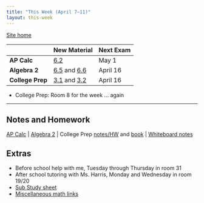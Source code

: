 ```yaml
---
title: "This Week (April 7–11)"
layout: this-week
---
```


[Site home](./)

|                  | New Material                                                                                                                                                | Next Exam |
| ---------------- | ----------------------------------------------------------------------------------------------------------------------------------------------------------- | --------- |
| **AP Calc**      | [6.2](./calc-for-ap-larson/6.2-volume-the-disk-and-washer-methods.md)                                                                                       | May 1     |
| **Algebra 2**    | [6.5](./envision-algebra-2/6-5-properties-of-logarithms.md) and [6.6](./envision-algebra-2/6-6-exponential-and-logarithmic-equations.md)                    | April 16  |
| **College Prep** | [3.1](./openstax-elementary-algebra-2e/3-1-use-a-problem-solving-strategy.md) and [3.2](./openstax-elementary-algebra-2e/3-2-solve-percent-applications.md) | April 16  |

- College Prep: Room 8 for the week ... again

---

## Notes and Homework

[AP Calc](./calc-for-ap-larson/) \| [Algebra 2](./envision-algebra-2/) \| College Prep [notes/HW](./openstax-elementary-algebra-2e/) and [book](https://openstax.org/books/elementary-algebra-2e/pages/2-introduction) \| [Whiteboard notes](https://1drv.ms/o/c/c4097c61e06a2b97/EpojsyS4IFdOp0qZoDZdHikBZAinLWQ3ncbWjBZVKo0vtQ?e=5egVmL)

## Extras

- Before school help with me, Tuesday through Thursday in room 31
- After school tutoring with Ms. Harris, Monday and Wednesday in room 19/20
- [Sub Study sheet](https://docs.google.com/spreadsheets/d/1cOCYZAF-hvZ42TtM_6EWiE3OjpTO7w4Vou7y87UMICU/edit?pli=1&gid=0#gid=0)
- [Miscellaneous math links](./misc/math-links.md)
